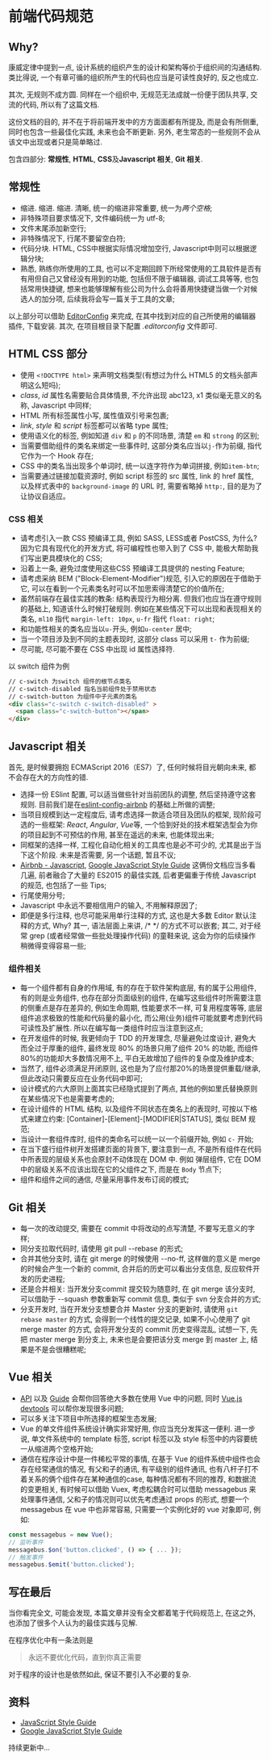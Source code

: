 # 前端代码规范

## Why?

康威定律中提到一点, 设计系统的组织产生的设计和架构等价于组织间的沟通结构. 类比得说, 一个有章可循的组织所产生的代码也应当是可读性良好的, 反之也成立.

其次, 无规则不成方圆. 同样在一个组织中, 无规范无法成就一份便于团队共享, 交流的代码, 所以有了这篇文档.

这份文档的目的, 并不在于将前端开发中的方方面面都有所提及, 而是会有所侧重, 同时也包含一些最佳化实践, 未来也会不断更新. 另外, 老生常态的一些规则不会从该文中出现或者只是简单略过.

包含四部分: **常规性**, **HTML**, **CSS**及**Javascript 相关**, **Git 相关**.

## 常规性

* 缩进. 缩进. 缩进. 清晰, 统一的缩进非常重要, 统一为*两个空格*;
* 非特殊项目要求情况下, 文件编码统一为 utf-8;
* 文件末尾添加新空行;
* 非特殊情况下, 行尾不要留空白符;
* 代码分块. HTML, CSS中根据实际情况增加空行, Javascript中则可以根据逻辑分块;
* 熟悉, 熟练你所使用的工具, 也可以不定期回顾下所经常使用的工具软件是否有有用但自己又曾经没有用到的功能, 包括但不限于编辑器, 调试工具等等, 也包括常用快捷键, 想来也能够理解有些公司为什么会将善用快捷键当做一个对候选人的加分项, 后续我将会写一篇关于工具的文章;

以上部分可以借助 [EditorConfig](http://editorconfig.org/) 来完成, 在其中找到对应的自己所使用的编辑器插件, 下载安装. 其次, 在项目根目录下配置 *.editorconfig* 文件即可.

## HTML CSS 部分

* 使用 `<!DOCTYPE html>` 来声明文档类型(有想过为什么 HTML5 的文档头部声明这么短吗);
* *class*, *id* 属性名需要贴合具体情景, 不允许出现 abc123, x1 类似毫无意义的名称, Javascript 中同样;
* HTML 所有标签属性小写, 属性值双引号来包裹;
* *link*, *style* 和 *script* 标签都可以省略 type 属性;
* 使用语义化的标签, 例如知道 `div` 和 `p` 的不同场景, 清楚 `em` 和 `strong` 的区别;
* 当需要借助组件的类名来绑定一些事件时, 这部分类名应当以`j-`作为前缀, 指代它作为一个 Hook 存在;
* CSS 中的类名当出现多个单词时, 统一以连字符作为单词拼接, 例如`item-btn`;
* 当需要通过链接加载资源时, 例如 script 标签的 src 属性, link 的 href 属性, 以及样式表中的 `background-image` 的 URL 时, 需要省略掉 `http:`, 目的是为了让协议自适应。

### CSS 相关
* 请考虑引入一款 CSS 预编译工具, 例如 SASS, LESS或者 PostCSS, 为什么? 因为它具有现代化的开发方式, 将可编程性也带入到了 CSS 中, 能极大帮助我们写出更具模块化的 CSS;
* 沿着上一条, 避免过度使用这些CSS 预编译工具提供的 nesting Feature;
* 请考虑采纳 BEM ("Block-Element-Modifier")规范, 引入它的原因在于借助于它, 可以在看到一个元素类名时可以不加思索得清楚它的价值所在;
* 虽然前端存在最佳实践的教条: 结构表现行为相分离. 但我们也应当在遵守规则的基础上, 知道该什么时候打破规则. 例如在某些情况下可以出现和表现相关的类名, `ml10` 指代 `margin-left: 10px`, `u-fr` 指代 `float: right`;
* 和功能性相关的类名应当以`u-`开头, 例如`u-center` 居中;
* 当一个项目涉及到不同的主题表现时, 这部分 class 可以采用 `t-` 作为前缀;
* 尽可能, 尽可能不要在 CSS 中出现 id 属性选择符.

以 switch 组件为例
```html
// c-switch 为switch 组件的根节点类名
// c-switch-disabled 指名当前组件处于禁用状态
// c-switch-button 为组件中子元素的类名
<div class="c-switch c-switch-disabled" >
  <span class="c-switch-button"></span>
</div>
```

## Javascript 相关

首先, 是时候要拥抱 ECMAScript 2016（ES7）了, 任何时候将目光朝向未来, 都不会存在大的方向性的错.

* 选择一份 ESlint 配置, 可以适当做些针对当前团队的调整, 然后坚持遵守这套规则. 目前我们是在[eslint-config-airbnb](https://github.com/airbnb/javascript/tree/master/packages/eslint-config-airbnb) 的基础上所做的调整;
* 当项目规模到达一定程度后, 请考虑选择一款适合项目及团队的框架, 现阶段可选的一些框架: *React*, *Angular*, *Vue*等, 一个恰到好处的技术框架选型会为你的项目起到不可预估的作用, 甚至在遥远的未来, 也能体现出来;
* 同框架的选择一样, 工程化自动化相关的工具库也是必不可少的, 尤其是出于当下这个阶段. 未来是否需要, 另一个话题, 暂且不议;
* [Airbnb - Javascript](https://github.com/airbnb/javascript/), [Google JavaScript Style Guide](http://google.github.io/styleguide/javascriptguide.xml) 这俩份文档应当多看几遍, 前者融合了大量的 ES2015 的最佳实践, 后者更偏重于传统 Javascript 的规范, 也包括了一些 Tips;
* 行尾使用分号;
* Javascript 中永远不要相信用户的输入, 不用解释原因了;
* 即便是多行注释, 也尽可能采用单行注释的方式, 这也是大多数 Editor 默认注释的方式, Why? 其一, 语法层面上来讲, /* */ 的方式不可以嵌套; 其二, 对于经常 grep (或者经常做一些批处理操作代码) 的童鞋来说, 这会为你的后续操作稍微得变得容易一些;

### 组件相关

* 每一个组件都有自身的作用域, 有的存在于软件架构底层, 有的属于公用组件, 有的则是业务组件, 也存在部分页面级别的组件, 在编写这些组件时所需要注意的侧重点是存在差异的, 例如生命周期, 性能要求不一样, 可复用程度等等, 底层组件追求极致的性能和代码量的最小化, 而公用(业务)组件可能就要考虑到代码可读性及扩展性. 所以在编写每一类组件时应当注意到这点;
* 在开发组件的时候, 我更倾向于 TDD 的开发理念, 尽量避免过度设计, 避免大而全过于厚重的组件, 最终发现 80% 的场景只用了组件 20% 的功能, 而组件 80%的功能却大多数情况用不上, 平白无故增加了组件的复杂度及维护成本;
* 当然了, 组件必须满足开闭原则, 这也是为了应付那20%的场景提供重载/继承, 但此改动只需要反应在业务代码中即可;
* 设计模式的六大原则上面其实已经隐式提到了两点, 其他的例如里氏替换原则在某些情况下也是需要考虑的;
* 在设计组件的 HTML 结构, 以及组件不同状态在类名上的表现时, 可按以下格式来建立约束: [Container]-[Element]-[MODIFIER|STATUS], 类似 BEM 规范;
* 当设计一套组件库时, 组件的类命名可以统一以一个前缀开始, 例如 `c-` 开始;
* 在当下盛行组件树开发搭建页面的背景下, 要注意到一点, 不是所有组件在代码中所表现的层级关系也会原封不动体现在 DOM 中. 例如 弹层组件, 它在 DOM 中的层级关系不应该出现在它的父组件之下, 而是在 `Body` 节点下;
* 组件和组件之间的通信, 尽量采用事件发布订阅的模式;

## Git 相关
* 每一次的改动提交, 需要在 commit 中将改动的点写清楚, 不要写无意义的字样;
* 同分支拉取代码时, 请使用 git pull --rebase 的形式;
* 合并其他分支时, 请在 git merge 的时候使用 --no-ff, 这样做的意义是 merge 的时候会产生一个新的 commit, 合并后的历史可以看出分支信息, 反应软件开发的历史进程;
* 还是合并相关: 当开发分支commit 提交较为随意时, 在 git merge 该分支时, 可以借助于 --squash 参数重新写 commit 信息, 类似于 svn 分支合并的方式;
* 分支开发时, 当在开发分支想要合并 Master 分支的更新时, 请使用 `git rebase master` 的方式, 会得到一个线性的提交记录, 如果不小心使用了 git merge master 的方式, 会将开发分支的 commit 历史变得混乱, 试想一下, 先把 master merge 到分支上, 未来也是会要把该分支 merge 到 master 上, 结果是不是会很糟糕呢;

## Vue 相关

* [API](https://vuejs.org/v2/api/) 以及 [Guide](https://vuejs.org/v2/guide/) 会帮你回答绝大多数在使用 Vue 中的问题, 同时 [Vue.js devtools](https://chrome.google.com/webstore/detail/vuejs-devtools/nhdogjmejiglipccpnnnanhbledajbpd) 可以帮你发现很多问题;
* 可以多关注下项目中所选择的框架生态发展;
* Vue 的单文件组件系统设计确实非常好用, 你应当充分发挥这一便利. 进一步说, 单文件系统中的 template 标签, script 标签以及 style 标签中的内容要统一从缩进两个空格开始;
* 通信在程序设计中是一件稀松平常的事情, 在基于 Vue 的组件系统中组件也会存在经常通信的情况, 有父和子的通讯, 有平级别的组件通讯, 也有八杆子打不着关系的俩个组件存在某种通信的case, 每种情况都有不同的推荐, 和数据流的变更相关, 有时候可以借助 Vuex, 考虑松耦合时可以借助 messagebus 来处理事件通信, 父和子的情况则可以优先考虑通过 props 的形式, 想要一个 messagebus 在 vue 中也非常容易, 只需要一个实例化好的 vue 对象即可, 例如:
```javascript
const messagebus = new Vue();
// 监听事件
messagebus.$on('button.clicked', () => { ... });
// 触发事件
messagebus.$emit('button.clicked');
```

## 写在最后

当你看完全文, 可能会发现, 本篇文章并没有全文都着笔于代码规范上, 在这之外, 也添加了很多个人认为的最佳实践与见解.

在程序优化中有一条法则是

> 永远不要优化代码，直到你真正需要

对于程序的设计也是依然如此, 保证不要引入不必要的复杂.

## 资料

* [JavaScript Style Guide](https://github.com/airbnb/javascript/)
* [Google JavaScript Style Guide](http://google.github.io/styleguide/javascriptguide.xml)


持续更新中...


